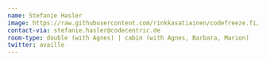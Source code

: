 ```yaml
---
name: Stefanie Hasler
image: https://raw.githubusercontent.com/rinkkasatiainen/codefreeze.fi/gh-pages/images/participants/steffihasler.jpg
contact-via: stefanie.hasler@codecentric.de
room-type: double (with Agnes) | cabin (with Agnes, Barbara, Marion)
twitter: availle
---
```

